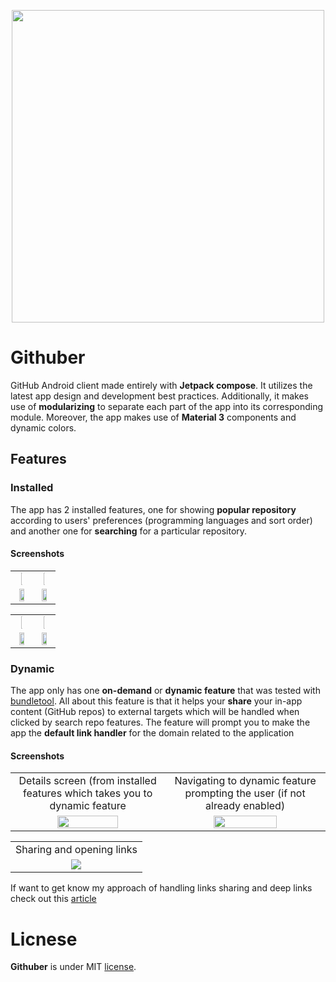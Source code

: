 <p align="center">
<img src="https://user-images.githubusercontent.com/90382113/193894220-e0537ede-2a78-47af-a662-658c9c3d8a7a.png" wdith="500" height="500">
</p>

# Githuber #

GitHub Android client made entirely with **Jetpack compose**. It utilizes the latest app design and development best practices. Additionally, it makes use of **modularizing** to separate each part of the app into its corresponding module. Moreover, the app makes use of **Material 3** components and dynamic colors.

## Features ##
### Installed ###
The app has 2 installed features, one for showing **popular repository** according to users' preferences (programming languages and sort order) and another one for **searching** for a particular repository.
#### Screenshots ####
<table align="center">
  <tr>
    <td align="center"><img src="https://user-images.githubusercontent.com/90382113/193896200-30b909bc-5bd6-4819-9d5e-cffd8c0d8091.png"  width="10%" height="10%"></td>
     <td align="center"><img src="https://user-images.githubusercontent.com/90382113/193896356-d28f06bc-de98-443a-a0ca-e27b85ed09c4.png" width="10%" height="10%"></td>
  </tr>
  <tr>
    <td align="center"><img src="https://user-images.githubusercontent.com/90382113/193896704-ec7fa6e7-8c4a-483f-a431-c6387545d6dd.png" width="65%" height="65%"></td>
    <td align="center"><img src="https://user-images.githubusercontent.com/90382113/193896777-345bc9a5-0d0a-4a89-838e-6d18d40580d4.png" width="65%" height="65%"></td>
  </tr>
 </table>
 
 <table align="center">
  <tr>
    <td align="center"><img src="https://user-images.githubusercontent.com/90382113/193900409-11916bdb-dfc2-489b-9c60-a6320700bffa.png" width="10%" height="10%"></td>
     <td align="center"><img src="https://user-images.githubusercontent.com/90382113/193900490-0d8b8ded-857e-4570-9863-b66a36e1c61a.png" width="10%" height="10%"></td>
  </tr>
  <tr>
    <td align="center"><img src="https://user-images.githubusercontent.com/90382113/193900758-9304e8f2-2fd7-43c2-9954-6c21947eb891.png" width="65%" height="65%"></td>
    <td align="center"><img src="https://user-images.githubusercontent.com/90382113/193900829-622d24fd-9718-45c0-b758-05d983278c2c.png" width="65%" height="65%"></td>
  </tr>
 </table>

### Dynamic ###
The app only has one **on-demand** or **dynamic feature** that was tested with [bundletool](https://github.com/google/bundletool). All about this feature is that it helps your **share** your in-app content (GitHub repos) to external targets which will be handled when clicked by search repo features.
The feature will prompt you to make the app the **default link handler** for the domain related to the application
#### Screenshots ####
<table align="center">
  <tr>
    <td align="center">Details screen (from installed features which takes you to dynamic feature</td>
     <td align="center">Navigating to dynamic feature prompting the user (if not already enabled)</td>
  </tr>
  <tr>
    <td align="center"><img src="https://user-images.githubusercontent.com/90382113/193902772-a8d8402c-d279-4619-b701-abf8ef8b0425.png" width="65%" height="65%"></td>
    <td align="center"><img src="https://user-images.githubusercontent.com/90382113/193902846-d89c31a3-cc86-46f0-8201-73a7d15bb456.png" width="65%" height="65%"></td>
  </tr>
 </table>
 
 <table align="center">
  <tr>
     <td align="center">Sharing and opening links</td>
  </tr>
  <tr>
    <td align="center"><img src="https://user-images.githubusercontent.com/90382113/193906693-7d459f6f-ea02-4c71-b357-aa2abe57ea08.gif"  ></td>
  </tr>
 </table>

If want to get know my approach of handling links sharing and deep links check out this [article](https://medium.com/@astroa7m/handle-deep-links-for-in-app-content-in-a-single-activity-compose-architecture-ecdf722da95c)

# Licnese
**Githuber** is under MIT [license](LICENSE).
